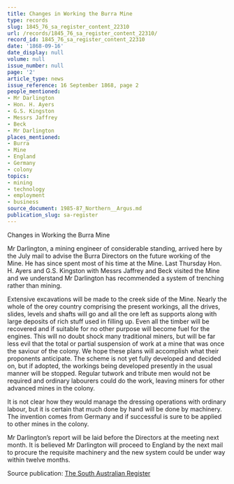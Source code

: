```yaml
---
title: Changes in Working the Burra Mine
type: records
slug: 1845_76_sa_register_content_22310
url: /records/1845_76_sa_register_content_22310/
record_id: 1845_76_sa_register_content_22310
date: '1868-09-16'
date_display: null
volume: null
issue_number: null
page: '2'
article_type: news
issue_reference: 16 September 1868, page 2
people_mentioned:
- Mr Darlington
- Hon. H. Ayers
- G.S. Kingston
- Messrs Jaffrey
- Beck
- Mr Darlington
places_mentioned:
- Burra
- Mine
- England
- Germany
- colony
topics:
- mining
- technology
- employment
- business
source_document: 1985-87_Northern__Argus.md
publication_slug: sa-register
---
```


Changes in Working the Burra Mine

Mr Darlington, a mining engineer of considerable standing, arrived here by the July mail to advise the Burra Directors on the future working of the Mine.  He has since spent most of his time at the Mine.  Last Thursday Hon. H. Ayers and G.S. Kingston with Messrs Jaffrey and Beck visited the Mine and we understand Mr Darlington has recommended a system of trenching rather than mining.

Extensive excavations will be made to the creek side of the Mine.  Nearly the whole of the orey country comprising the present workings, all the drives, slides, levels and shafts will go and all the ore left as supports along with large deposits of rich stuff used in filling up.  Even all the timber will be recovered and if suitable for no other purpose will become fuel for the engines.  This will no doubt shock many traditional miners, but will be far less evil that the total or partial suspension of work at a mine that was once the saviour of the colony.  We hope these plans will accomplish what their proponents anticipate.  The scheme is not yet fully developed and decided on, but if adopted, the workings being developed presently in the usual manner will be stopped.  Regular tutwork and tribute men would not be required and ordinary labourers could do the work, leaving miners for other advanced mines in the colony.

It is not clear how they would manage the dressing operations with ordinary labour, but it is certain that much done by hand will be done by machinery.  The invention comes from Germany and if successful is sure to be applied to other mines in the colony.

Mr Darlington’s report will be laid before the Directors at the meeting next month.  It is believed Mr Darlington will proceed to England by the next mail to procure the requisite machinery and the new system could be under way within twelve months.

Source publication: [The South Australian Register](/publications/sa-register/)
